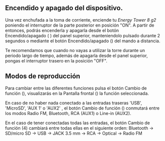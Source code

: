 ## Encendido y apagado del dispositivo.

Una vez enchufada a la toma de corriente, enciende tu *Energy Tower 8 g2* poniendo el interruptor de la parte posterior en posición "ON". A partir de entonces, podrás encenderla y apagarla desde el botón Encendido/apagado ( ) del panel superior, manteniendolo pulsado durante 2 segundos o mediante el botón Encendido/apagado () del mando a distancia.

Te recomendamos que cuando no vayas a utilizar la torre durante un periodo largo de tiempo, además de apagarla desde el panel superior, pongas el interruptor trasero en la posición "OFF".


## Modos de reproducción
Para cambiar entre las diferentes funciones pulsa el botón Cambio de función (), visualizarás en la Pantalla frontal () la función seleccionada. 

En caso de no haber nada conectado a las entradas traseras 'USB', 'MicroSD', 'AUX 1' o 'AUX2' , el botón Cambio de función () conmutará entre los modos Radio FM, Bluetooth, RCA (AUX1) o Line-in (AUX2).

En el caso de tener conectadas todas las entradas, el botón Cambio de función (4) cambiará entre todas ellas en el siguiente orden:
Bluetooth -> SD/micro SD -> USB -> JACK 3.5 mm -> RCA -> Optical -> Radio FM
